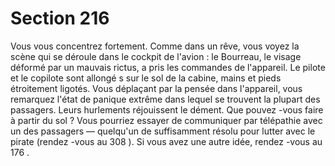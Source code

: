 # Section 216

Vous vous concentrez fortement. Comme dans un rêve, vous voyez la scène qui se
déroule dans le cockpit de l'avion : le Bourreau, le visage déformé par un mauvais rictus,
a pris les commandes de l'appareil. Le pilote et le copilote sont allongé s sur le sol de la
cabine, mains et pieds étroitement ligotés. Vous déplaçant par la pensée dans l'appareil,
vous remarquez l'état de panique extrême dans lequel se trouvent la plupart des
passagers. Leurs hurlements réjouissent le dément. Que pouvez -vous faire à partir du sol
? Vous pourriez essayer de communiquer par télépathie avec un des passagers —
quelqu'un de suffisamment résolu pour lutter avec le pirate (rendez -vous au  308 ). Si
vous avez une autre idée, rendez -vous au  176 .